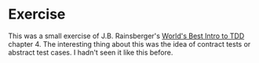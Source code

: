 # Exercise
This was a small exercise of J.B. Rainsberger's [World's Best Intro to TDD](https://online-training.jbrains.ca/p/wbitdd-01) chapter 4. The interesting thing about this was the idea of contract tests or abstract test cases. I hadn't seen it like this before.
